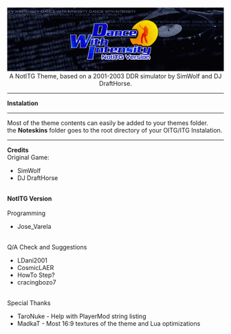 <p align="center">
	<img src="https://github.com/JoseVarelaP/-NotITG--Dance-With-Intensity/blob/master/GitHubBanner.png" >
	<br>A NotITG Theme, based on a 2001-2003 DDR simulator by SimWolf and DJ DraftHorse.
	<hr>
</p>

**Instalation**
<hr>
Most of the theme contents can easily be added to your themes folder.
<br>
the <b>Noteskins</b> folder goes to the root directory of your OITG/ITG Instalation.
<hr>

**Credits**
	<br> Original Game:
	<ul>
	<li>SimWolf
	<li>DJ DraftHorse
	</ul>
	<b><br>NotITG Version</b>
	<br>
	<br>Programming
	<ul>
	<li>Jose_Varela
	</ul>
	<br>Q/A Check and Suggestions
	<ul>
	<li>LDani2001
	<li>CosmicLAER
	<li>HowTo Step?
	<li>cracingbozo7
	</ul>
	<br>Special Thanks
	<ul>
	<li>TaroNuke - Help with PlayerMod string listing
	<li>MadkaT - Most 16:9 textures of the theme and Lua optimizations
	</ul>
